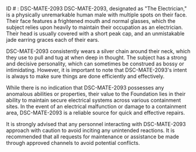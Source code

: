 ID # : DSC-MATE-2093
DSC-MATE-2093, designated as "The Electrician," is a physically unremarkable human male with multiple spots on their face. Their face features a frightened mouth and normal glasses, which the subject relies upon heavily to maintain their occupation as an electrician. Their head is usually covered with a short peak cap, and an unmistakable jade earring graces each of their ears.

DSC-MATE-2093 consistently wears a silver chain around their neck, which they use to pull and tug at when deep in thought. The subject has a strong and decisive personality, which can sometimes be construed as bossy or intimidating. However, it is important to note that DSC-MATE-2093's intent is always to make sure things are done efficiently and effectively.

While there is no indication that DSC-MATE-2093 possesses any anomalous abilities or properties, their value to the Foundation lies in their ability to maintain secure electrical systems across various containment sites. In the event of an electrical malfunction or damage to a containment area, DSC-MATE-2093 is a reliable source for quick and effective repairs.

It is strongly advised that any personnel interacting with DSC-MATE-2093 approach with caution to avoid inciting any unintended reactions. It is recommended that all requests for maintenance or assistance be made through approved channels to avoid potential conflicts.